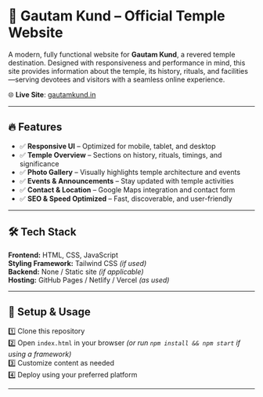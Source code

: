 # 🔔 Gautam Kund – Official Temple Website

A modern, fully functional website for **Gautam Kund**, a revered temple destination. Designed with responsiveness and performance in mind, this site provides information about the temple, its history, rituals, and facilities—serving devotees and visitors with a seamless online experience.

🌐 **Live Site**: [gautamkund.in](https://gautamkund.in/)

---

## 🔥 Features

- ✅ **Responsive UI** – Optimized for mobile, tablet, and desktop  
- ✅ **Temple Overview** – Sections on history, rituals, timings, and significance  
- ✅ **Photo Gallery** – Visually highlights temple architecture and events  
- ✅ **Events & Announcements** – Stay updated with temple activities  
- ✅ **Contact & Location** – Google Maps integration and contact form  
- ✅ **SEO & Speed Optimized** – Fast, discoverable, and user-friendly

---

## 🛠 Tech Stack

**Frontend:** HTML, CSS, JavaScript  
**Styling Framework:** Tailwind CSS *(if used)*  
**Backend:** None / Static site *(if applicable)*  
**Hosting:** GitHub Pages / Netlify / Vercel *(as used)*

---

## 🚀 Setup & Usage

1️⃣ Clone this repository  
2️⃣ Open `index.html` in your browser *(or run `npm install && npm start` if using a framework)*  
3️⃣ Customize content as needed  
4️⃣ Deploy using your preferred platform

---
